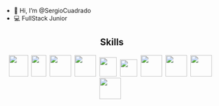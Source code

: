 - 👋 Hi, I’m @SergioCuadrado
- 💻 FullStack Junior

## <h2 align="center"> Skills </h2>
<p align="center">
<img src="https://user-images.githubusercontent.com/77457592/126704972-5e4355c8-f8b3-4742-86e2-af5d4db2a3f2.png" width="45" height="50" />&nbsp;&nbsp;<img src="https://user-images.githubusercontent.com/77457592/126706807-773a8135-6b3b-4b43-bcd0-95f2109b0724.png" width="35" height="50" />&nbsp;&nbsp;<img src="https://user-images.githubusercontent.com/77457592/126706853-4d14587c-258c-48d5-829e-b81bc387249a.jpg" width="50" height="50" />&nbsp;&nbsp;<img src="https://user-images.githubusercontent.com/77457592/126706925-c7b74a04-024c-4b76-85fe-7aed1c89c0f4.png" width="50" height="50" />&nbsp;&nbsp;<img src="https://user-images.githubusercontent.com/77457592/126706984-6e38978c-5aef-4f50-8baf-fcdad9606645.png" width="40" height="45" />&nbsp;&nbsp;<img src="https://user-images.githubusercontent.com/77457592/126707015-68cb4d66-1b3c-410b-99a5-c059d96ededf.png" width="40" height="40" />&nbsp;&nbsp;<img src="https://user-images.githubusercontent.com/77457592/126708145-365599b1-abed-4284-be92-171d5c04a840.png" width="50" height="50" />&nbsp;&nbsp;<img src="https://user-images.githubusercontent.com/77457592/126708279-6a542fa4-58b4-4c50-a41f-cce8f6df0653.png" width="50" height="50" />&nbsp;&nbsp;<img src="https://user-images.githubusercontent.com/77457592/126708532-644c7a01-3bbd-4a0c-acd3-f5bcc0523854.png" width="50" height="50" />&nbsp;&nbsp;<img src="https://user-images.githubusercontent.com/77457592/128361873-8efc5256-44e1-4f98-8ae9-2dd4f7609976.png" width="50" height="50" />&nbsp;&nbsp;
 </p>

<!---
SergioCuadrado/SergioCuadrado is a ✨ special ✨ repository because its `README.md` (this file) appears on your GitHub profile.
You can click the Preview link to take a look at your changes.
--->

